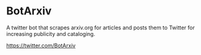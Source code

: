 # BotArxiv
A twitter bot that scrapes arxiv.org for articles and posts them to Twitter for increasing publicity and cataloging.

https://twitter.com/BotArxiv
